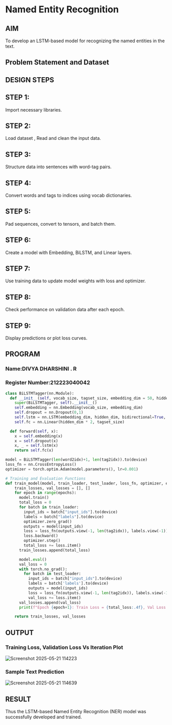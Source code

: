 # Named Entity Recognition

## AIM

To develop an LSTM-based model for recognizing the named entities in the text.

## Problem Statement and Dataset


## DESIGN STEPS
## STEP 1: 
Import necessary libraries.

## STEP 2: 
Load dataset , Read and clean the input data.

## STEP 3: 
Structure data into sentences with word-tag pairs.

## STEP 4: 
Convert words and tags to indices using vocab dictionaries.

## STEP 5:
Pad sequences, convert to tensors, and batch them.

## STEP 6: 
Create a model with Embedding, BiLSTM, and Linear layers.

## STEP 7: 
Use training data to update model weights with loss and optimizer.

## STEP 8:
Check performance on validation data after each epoch.

## STEP 9: 
Display predictions or plot loss curves.


## PROGRAM
### Name:DIVYA DHARSHINI . R
### Register Number:212223040042
```python
class BiLSTMTagger(nn.Module):
  def __init__(self, vocab_size, tagset_size, embedding_dim = 50, hidden_dim = 100):
    super(BiLSTMTagger, self).__init__()
    self.embedding = nn.Embedding(vocab_size, embedding_dim)
    self.dropout = nn.Dropout(0,1)
    self.lstm = nn.LSTM(embedding_dim, hidden_dim, bidirectional=True, batch_first=True)
    self.fc = nn.Linear(hidden_dim * 2, tagset_size)

  def forward(self, x):
    x = self.embedding(x)
    x = self.dropout(x)
    x, _ = self.lstm(x)
    return self.fc(x)      

model = BiLSTMTagger(len(word2idx)+1, len(tag2idx)).to(device)
loss_fn = nn.CrossEntropyLoss()
optimizer = torch.optim.Adam(model.parameters(), lr=0.001)

# Training and Evaluation Functions
def train_model(model, train_loader, test_loader, loss_fn, optimizer, epochs=3):
    train_losses, val_losses = [], []
    for epoch in range(epochs):
      model.train()
      total_loss = 0
      for batch in train_loader:
        input_ids = batch["input_ids"].to(device)
        labels = batch["labels"].to(device)
        optimizer.zero_grad()
        outputs = model(input_ids)
        loss = loss_fn(outputs.view(-1, len(tag2idx)), labels.view(-1))
        loss.backward()
        optimizer.step()
        total_loss += loss.item()
      train_losses.append(total_loss)

      model.eval()
      val_loss = 0
      with torch.no_grad():
        for batch in test_loader:
          input_ids = batch["input_ids"].to(device)
          labels = batch['labels'].to(device)
          outputs = model(input_ids)
          loss = loss_fn(outputs.view(-1, len(tag2idx)), labels.view(-1))
          val_loss += loss.item()
      val_losses.append(val_loss)
      print(f"Epoch {epoch+1}: Train Loss = {total_loss:.4f}, Val Loss = {val_loss:.4f}")          

    return train_losses, val_losses


```
## OUTPUT

### Training Loss, Validation Loss Vs Iteration Plot

![Screenshot 2025-05-21 114223](https://github.com/user-attachments/assets/1f1d0750-69c4-45a1-a21b-0d79e4c42196)


### Sample Text Prediction

![Screenshot 2025-05-21 114639](https://github.com/user-attachments/assets/6f079b77-97dd-4c06-9920-b2ea4d91cb1f)


## RESULT
Thus the LSTM-based Named Entity Recognition (NER) model was successfully developed and trained.
